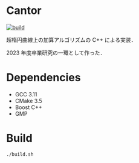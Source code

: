 # Cantor
[![build](https://github.com/ksato-nit/Cantor/actions/workflows/build.yml/badge.svg)](https://github.com/ksato-nit/Cantor/actions/workflows/build.yml)

超楕円曲線上の加算アルゴリズムの C++ による実装．

2023 年度卒業研究の一環として作った．

# Dependencies
- GCC 3.11
- CMake 3.5
- Boost C++
- GMP

# Build
```./build.sh```
